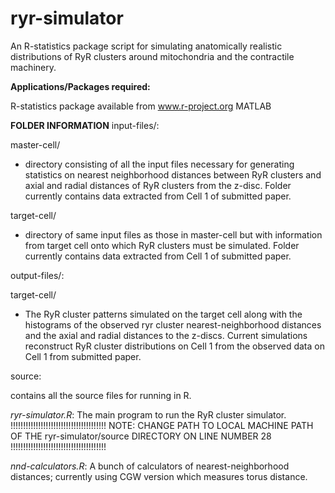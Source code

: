 ryr-simulator
=============
An R-statistics package script for simulating anatomically realistic distributions of RyR clusters around mitochondria and the contractile machinery. 

**Applications/Packages required:**

R-statistics package available from www.r-project.org
MATLAB      

**FOLDER INFORMATION**
input-files/: 

master-cell/

 - directory consisting of all the input files necessary for generating statistics on nearest neighborhood distances between RyR clusters and axial and radial distances of RyR clusters from the z-disc. Folder currently contains data extracted from Cell 1 of submitted paper.

target-cell/

 - directory of same input files as those in master-cell but with information from target cell onto which RyR clusters must be simulated. Folder currently contains data extracted from Cell 1 of submitted paper.

output-files/:

target-cell/

 - The RyR cluster patterns simulated on the target cell along with the histograms of the observed ryr cluster nearest-neighborhood distances and the axial and radial distances to the z-discs. Current simulations reconstruct RyR cluster distributions on Cell 1 from the observed data on Cell 1 from submitted paper.

source:

contains all the source files for running in R.

*ryr-simulator.R*: The main program to run the RyR cluster simulator. 
!!!!!!!!!!!!!!!!!!!!!!!!!!!!!!!!!!!!!!
NOTE: CHANGE PATH TO LOCAL MACHINE PATH OF THE ryr-simulator/source DIRECTORY ON LINE NUMBER 28
!!!!!!!!!!!!!!!!!!!!!!!!!!!!!!!!!!!!!!

*nnd-calculators.R*: A bunch of calculators of nearest-neighborhood distances; currently using CGW version which measures torus distance. 
